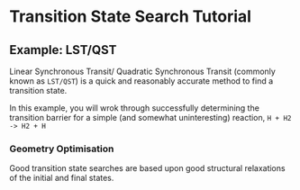 # Transition State Search Tutorial
## Example: LST/QST

  Linear Synchronous Transit/ Quadratic Synchronous Transit (commonly known as `LST/QST`) is a quick and reasonably accurate method to find a transition state. 

  In this example, you will wrok through successfully determining the transition barrier for a simple (and somewhat uninteresting) reaction, `H + H2 -> H2 + H`

  ### Geometry Optimisation

  Good transition state searches are based upon good structural relaxations of the initial and final states. 
